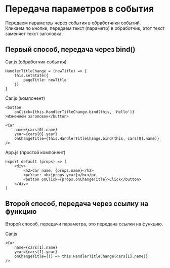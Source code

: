 # Передача параметров в события
Передаем параметры через события в обработчики событий.<br />
Кликаем по кнопке, передаем текст (параметр) в обработчик, этот текст заменяет текст заголовка.


## Первый способ, передача через bind()

Car.js (обработчик события)

    HandlerTitleChange = (newTitle) => {
        this.setState({
            pageTitle: newTitle
        })
    }

Car.js (компонент)
    
    <button 
        onClick={this.HandlerTitleChange.bind(this, 'Hello')}
    >Изменяем заголовок</button>

    <Car
        name={cars[0].name}
        year={cars[0].year}
        onChangeTitle={this.HandlerTitleChange.bind(this, cars[0].name)}
    />

App.js (простой компонент)

    export default (props) => (
        <div>
            <h2>Car name: {props.name}</h2>
            <p>Year: <b>{props.year}</b></p>
            <button onClick={props.onChangeTitle}>Click</button>
        </div>
    )

## Второй способ, передача через ссылку на функцию
Второй способ, передачи параметра, это передача ссылки на функцию.

Car.js

    <Car
        name={cars[1].name}
        year={cars[1].year}
        onChangeTitle={() => this.HandlerTitleChange(cars[1].name)}
    />

